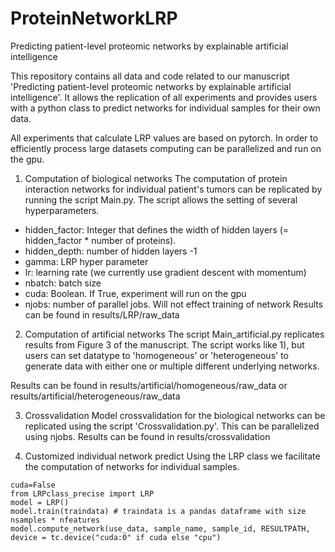 # ProteinNetworkLRP
Predicting patient-level proteomic networks by explainable artificial intelligence

This repository contains all data and code related to our manuscript 'Predicting patient-level proteomic networks by explainable artificial intelligence'. It allows the replication of all experiments and provides users with a python class to predict networks for individual samples for their own data.

All experiments that calculate LRP values are based on pytorch. In order to efficiently process large datasets computing can be parallelized and run on the gpu.

1) Computation of biological networks
The computation of protein interaction networks for individual patient's tumors can be replicated by running the script Main.py. The script allows the setting of several hyperparameters.
- hidden_factor: Integer that defines the width of hidden layers (= hidden_factor * number of proteins).
- hidden_depth: number of hidden layers -1
- gamma: LRP hyper parameter
- lr: learning rate (we currently use gradient descent with momentum)
- nbatch: batch size
- cuda: Boolean. If True, experiment will run on the gpu
- njobs: number of parallel jobs. Will not effect training of network
Results can be found in results/LRP/raw_data

2) Computation of artificial networks
The script Main_artificial.py replicates results from Figure 3 of the manuscript. The script works like 1), but users can set datatype to 'homogeneous' or 'heterogeneous' to generate data with either one or multiple different underlying networks.

Results can be found in results/artificial/homogeneous/raw_data or results/artificial/heterogeneous/raw_data

3) Crossvalidation
Model crossvalidation for the biological networks can be replicated using the script 'Crossvalidation.py'. This can be parallelized using njobs.
Results can be found in results/crossvalidation

4) Customized individual network predict
Using the LRP class we facilitate the computation of networks for individual samples. 
``` 
cuda=False
from LRPclass_precise import LRP
model = LRP()
model.train(traindata) # traindata is a pandas dataframe with size nsamples * nfeatures
model.compute_network(use_data, sample_name, sample_id, RESULTPATH, device = tc.device("cuda:0" if cuda else "cpu")

```
